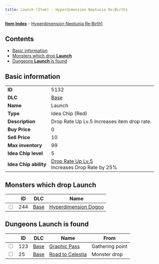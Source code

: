 ```yaml
---
title: Launch (Item) - Hyperdimension Neptunia Re;Birth1
---
```


[**Item Index**](/neptunia/rb1/item/index.html) - [Hyperdimension Neptunia Re;Birth1](/neptunia/rb1)

## Contents

- [Basic information](#basic-information)
- [Monsters which drop **Launch**](#monsters-which-drop-launch)
- [Dungeons **Launch** is found](#dungeons-launch-is-found)

## Basic information

|   |   |
| -- | -- |
| **ID** | 5132 |
| **DLC** | [Base](/neptunia/rb1/dlc/1-base.html) |
| **Name** | Launch |
| **Type** | Idea Chip (Red) |
| **Description** | Drop Rate Up Lv.5 Increases item drop rate. |
| **Buy Price** | 0 |
| **Sell Price** | 10 |
| **Max inventory** | 99 |
| **Idea Chip level** | 5 |
| **Idea Chip ability** | [Drop Rate Up Lv.5](/neptunia/rb1/avatar/1-9631-drop-rate-up-lv-5.html)<br />Increases Drop Rate by 25% |


## Monsters which drop **Launch**

|    | ID | DLC | Name |
| -- | -- | --- | ---- |
| <input type="checkbox" id="rb1-monster-1-244" class="trackbox" /> | 244 | [Base](/neptunia/rb1/dlc/1-base.html) | [Hyperdimension Dogoo](/neptunia/rb1/monster/1-244-hyperdimension-dogoo.html) |


## Dungeons **Launch** is found

|    | ID | DLC | Name | From |
| -- | -- | --- | ---- | ---- |
| <input type="checkbox" id="rb1-dungeon-1-123" class="trackbox" /> | 123 | [Base](/neptunia/rb1/dlc/1-base.html) | [Graphic Pass](/neptunia/rb1/dungeon/1-123-graphic-pass.html) | Gathering point |
| <input type="checkbox" id="rb1-dungeon-1-25" class="trackbox" /> | 25 | [Base](/neptunia/rb1/dlc/1-base.html) | [Road to Celestia](/neptunia/rb1/dungeon/1-25-road-to-celestia.html) | Monster drop |
